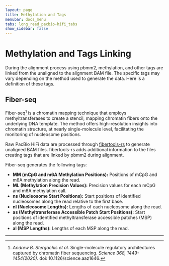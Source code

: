 ```yaml
---
layout: page
title: Methylation and Tags
menubar: docs_menu
tabs: long_read_pacbio-hifi_tabs
show_sidebar: false
---
```


# Methylation and Tags Linking

During the alignment process using pbmm2, methylation, and other tags are linked from the unaligned to the alignment BAM file. The specific tags may vary depending on the method used to generate the data. Here is a definition of these tags.

## Fiber-seq

Fiber-seq[^1] is a chromatin mapping technique that employs methyltransferases to create a stencil, mapping chromatin fibers onto the underlying DNA template. The method offers high-resolution insights into chromatin structure, at nearly single-molecule level, facilitating the monitoring of nucleosome positions.

Raw PacBio HiFi data are processed through [fibertools-rs](https://github.com/fiberseq/fibertools-rs) to generate unaligned BAM files. fibertools-rs adds additional information to the files creating tags that are linked by pbmm2 during alignment.

Fiber-seq generates the following tags:

- **MM (mCpG and m6A Methylation Positions):** Positions of mCpG and m6A methylation along the read.
- **ML (Methylation Precision Values):** Precision values for each mCpG and m6A methylation call.
- **ns (Nucleosome Start Positions):** Start positions of identified nucleosomes along the read relative to the first base.
- **nl (Nucleosome Lengths):** Lengths of each nucleosome along the read.
- **as (Methyltransferase Accessible Patch Start Positions):** Start positions of identified methyltransferase accessible patches (MSP) along the read.
- **al (MSP Lengths):** Lengths of each MSP along the read.

---

[^1]: *Andrew B. Stergachis et al.* Single-molecule regulatory architectures captured by chromatin fiber sequencing. *Science 368, 1449-1454(2020).* doi: 10.1126/science.aaz1646.
